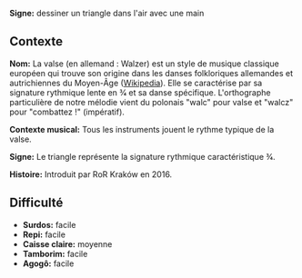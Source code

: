 **Signe:** dessiner un triangle dans l'air avec une main

## Contexte

**Nom:** La valse (en allemand : Walzer) est un style de musique classique
européen qui trouve son origine dans les danses folkloriques allemandes et
autrichiennes du Moyen-Âge
([Wikipedia](https://en.wikipedia.org/wiki/Waltz_(music))). Elle se caractérise
par sa signature rythmique lente en 3⁄4 et sa danse spécifique. L'orthographe
particulière de notre mélodie vient du polonais "walc" pour valse et "walcz"
pour "combattez !" (impératif).

**Contexte musical:** Tous les instruments jouent le rythme typique de la valse.

**Signe:** Le triangle représente la signature rythmique caractéristique 3⁄4.

**Histoire:** Introduit par RoR Kraków en 2016.

## Difficulté

* **Surdos:** facile
* **Repi:** facile
* **Caisse claire:** moyenne
* **Tamborim:** facile
* **Agogô:** facile
